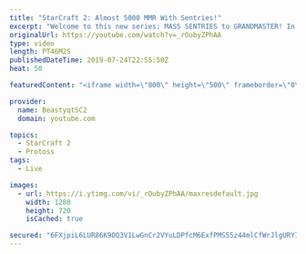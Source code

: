 ```yaml
---
title: "StarCraft 2: Almost 5000 MMR With Sentries!"
excerpt: "Welcome to this new series: MASS SENTRIES to GRANDMASTER! In this series, we will see how far I can get by playing ONLY Sentries on the ladder in ALL Protoss matchups!  Here are a few more Mass Sentry games from playing the series on stream.   Feel free to let me know if you have any suggestions for"
originalUrl: https://youtube.com/watch?v=_rOubyZPhAA
type: video
length: PT46M2S
publishedDateTime: 2019-07-24T22:55:50Z
heat: 50

featuredContent: "<iframe width=\"800\" height=\"500\" frameborder=\"0\" src=\"https://www.youtube.com/embed/_rOubyZPhAA\" allow=\"accelerometer; autoplay; encrypted-media; gyroscope; picture-in-picture\" allowfullscreen></iframe>"

provider:
  name: BeastyqtSC2
  domain: youtube.com

topics:
  - StarCraft 2
  - Protoss
tags:
  - Live

images:
  - url: https://i.ytimg.com/vi/_rOubyZPhAA/maxresdefault.jpg
    width: 1280
    height: 720
    isCached: true

secured: "6FXjpiL6LUR86K9OQ3V1LwGnCr2VYuLDPfcM6ExfPMS55z44mlCfWrJlgURYIdNW7GT7/PqOPnrCJ8HrCsTEfWYW5nM7EEje2u5PSG2K4tr5mZnZKrJcxqOSQtvUyXo8fnFVlZhjs/zbW1DCuCseV8Rhx0kNuBawy2jZI1/lQNPnoLJv4c13VYZweiTfzmaI2yFZq3JXQ6wesTUB+1Q51rjZr97bP4kMeHu08Xxk3/X3bAM52UKJDdOSLjIByYAj+q6Ap1i6Wgg7S9Uj3/t1n0OvAMTFobBtbMdlil6SpHMI8Hfw5Ru+eFU114sBLtTbwGDA744HfaozScxV4yqnkIr6S1Iu7+94alM6lDXBeQDH8lMUrvVDuJJyOjuJ16hwuJflxGvwVBb5xmBcV1CH/69uxoZOD43/V+VXgAKN3xY=;ToWjK0Vp0I8tNDfNqvp8Pg=="
---
```


